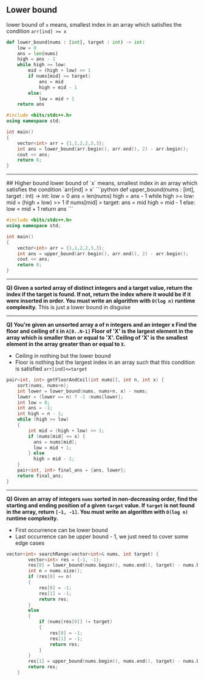 ## Lower bound
lower bound of `x` means, smallest index in an array which satisfies the condition `arr[ind] >= x`
```python
def lower_bound(nums : [int], target : int) -> int:
    low = 0
    ans = len(nums)
    high = ans - 1
    while high >= low:
        mid = (high + low) >> 1
        if nums[mid] >= target:
            ans = mid
            high = mid - 1
        else:
            low = mid + 1
    return ans
```

```cpp
#include <bits/stdc++.h>
using namespace std;

int main()
{
    vector<int> arr = {1,1,2,2,3,3};
    int ans = lower_bound(arr.begin(), arr.end(), 2) - arr.begin();
    cout << ans;
    return 0;
}
```

<hr>
## Higher bound
lower bound of `x` means, smallest index in an array which satisfies the condition `arr[ind] > x`
```python
def upper_bound(nums : [int], target : int) -> int:
    low = 0
    ans = len(nums)
    high = ans - 1
    while high >= low:
        mid = (high + low) >> 1
        if nums[mid] > target:
            ans = mid
            high = mid - 1
        else:
            low = mid + 1
    return ans
```

```cpp
#include <bits/stdc++.h>
using namespace std;

int main()
{
    vector<int> arr = {1,1,2,2,3,3};
    int ans = upper_bound(arr.begin(), arr.end(), 2) - arr.begin();
    cout << ans;
    return 0;
}
```

<hr>

**Q) Given a sorted array of distinct integers and a target value, return the index if the target is found. If not, return the index where it would be if it were inserted in order.
You must write an algorithm with `O(log n)` runtime complexity.**
This is just a lower bound in disguise

<hr>

**Q) You're given an unsorted array a of n integers and an integer x 
Find the floor and ceiling of `X` in `A[0..N-1]`
Floor of 'X' is the largest element in the array which is smaller than or equal to 'X'.
Ceiling of 'X' is the smallest element in the array greater than or equal to `X`.**
- Ceiling in nothing but the lower bound
- Floor is nothing but the largest index in an array such that this condition is satisfied                     `arr[ind]<=target`
```cpp
pair<int, int> getFloorAndCeil(int nums[], int n, int x) {
	sort(nums, nums+n);
	int lower = lower_bound(nums, nums+n, x) - nums;
	lower = (lower == n) ? -1 :nums[lower];
	int low = 0;
    int ans = -1;
    int high = n - 1;
    while (high >= low)
	{
        int mid = (high + low) >> 1;
        if (nums[mid] <= x) {
          ans = nums[mid];
          low = mid + 1;
        } else
          high = mid - 1;
    }
    pair<int, int> final_ans = {ans, lower}; 
    return final_ans;
}

```

<hr>

**Q) Given an array of integers `nums` sorted in non-decreasing order, find the starting and ending position of a given `target` value.
If `target` is not found in the array, return `[-1, -1]`.
You must write an algorithm with `O(log n)` runtime complexity.**
- First occurrence can be lower bound
- Last occurrence can be upper bound - 1, we just need to cover some edge cases

```cpp
vector<int> searchRange(vector<int>& nums, int target) {
        vector<int> res = {-1, -1};
        res[0] = lower_bound(nums.begin(), nums.end(), target) - nums.begin();
        int n = nums.size();
        if (res[0] == n)
        {
            res[0] = -1;
            res[1] = -1;
            return res;
        }
        else
        {
            if (nums[res[0]] != target)
            {
                res[0] = -1;
                res[1] = -1;
                return res;
            }
        }
        res[1] = upper_bound(nums.begin(), nums.end(), target) - nums.begin() - 1;
        return res;
    }
```

